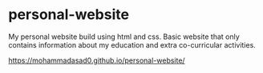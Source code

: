 # personal-website
My personal website build using html and css. Basic website that only contains information about my education and extra co-curricular activities.


https://mohammadasad0.github.io/personal-website/
